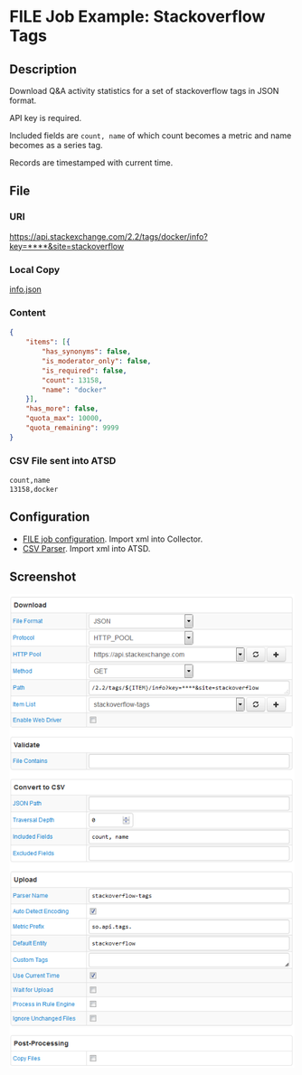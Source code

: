 # FILE Job Example: Stackoverflow Tags

## Description

Download Q&A activity statistics for a set of stackoverflow tags in JSON format.

API key is required.

Included fields are `count, name` of which count becomes a metric and name becomes as a series tag.

Records are timestamped with current time.

## File

### URI

https://api.stackexchange.com/2.2/tags/docker/info?key=****&site=stackoverflow

### Local Copy

[info.json](info.json)

### Content

```json
{
	"items": [{
		"has_synonyms": false,
		"is_moderator_only": false,
		"is_required": false,
		"count": 13158,
		"name": "docker"
	}],
	"has_more": false,
	"quota_max": 10000,
	"quota_remaining": 9999
}
```

### CSV File sent into ATSD

```ls
count,name
13158,docker
```

## Configuration

* [FILE job configuration](stackoverflow-job.xml). Import xml into Collector.
* [CSV Parser](stackoverflow-parser.xml). Import xml into ATSD.

## Screenshot

![Job Screenshot](stackoverflow-config.png)
